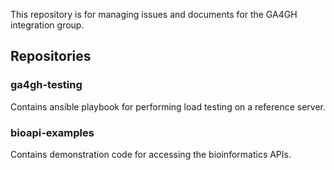 This repository is for managing issues and documents for the GA4GH integration group.

## Repositories

### ga4gh-testing

Contains ansible playbook for performing load testing on a reference server.

### bioapi-examples

Contains demonstration code for accessing the bioinformatics APIs.
